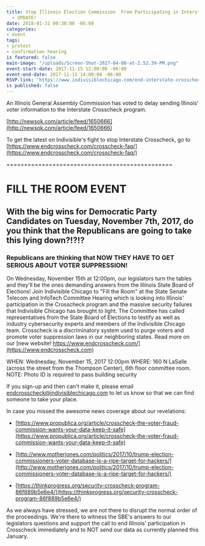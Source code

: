 ```yaml
---
title: Stop Illinois Election Commission  From Participating in Interstate Crosscheck
  - UPDATE!
date: 2018-01-31 00:30:00 -06:00
categories:
- event
tags:
- protest
- confirmation hearing
is featured: false
main-image: "/uploads/Screen-Shot-2017-04-08-at-2.52.39-PM.png"
event-start-date: 2017-11-15 12:00:00 -06:00
event-end-date: 2017-11-15 14:00:00 -06:00
RSVP-link: 'https://www.indivisiblechicago.com/end-interstate-crosscheck/ '
is published: false
---
```


An Illinois General Assembly Commission has voted to delay sending Illinois' voter information to the Interstate Crosscheck program. 

[http://newsok.com/article/feed/1650666](http://newsok.com/article/feed/1650666)

To get the latest on Indivisible's fight to stop Interstate Crosscheck, go to [https://www.endcrosscheck.com/crosscheck-faq/](https://www.endcrosscheck.com/crosscheck-faq/)


===============================================
# FILL THE ROOM EVENT

## With the big wins for Democratic Party Candidates on Tuesday, November 7th, 2017, do you think that the Republicans are going to take this lying down?!?!?

### Republicans are thinking that NOW THEY HAVE TO GET SERIOUS ABOUT VOTER SUPPRESSION!

On Wednesday, November 15th at 12:00pm, our legislators turn the tables and they'll be the ones demanding answers from the Illinois State Board of Elections! Join Indivisible Chicago to "Fill the Room" at the State Senate Telecom and InfoTech Committee Hearing which is looking into Illinois' participation in the Crosscheck program and the massive security failures that Indivisible Chicago has brought to light. The Committee has called representatives from the State Board of Elections to testify as well as industry cybersecurity experts and members of the Indivisible Chicago team.
Crosscheck is a discriminatory system used to purge voters and promote voter suppression laws in our neighboring states. Read more on our [new website! https://www.endcrosscheck.com/](https://www.endcrosscheck.com)

WHEN: Wednesday, November 15, 2017 12:00pm
WHERE: 160 N LaSalle (across the street from the Thompson Center), 6th floor committee room.
NOTE: Photo ID is required to pass building security

If you sign-up and then can't make it, please email endcrosscheck@indivisiblechicago.com to let us know so that we can find someone to take your place.

In case you missed the awesome news coverage about our revelations:

* [https://www.propublica.org/article/crosscheck-the-voter-fraud-commission-wants-your-data-keep-it-safe](https://www.propublica.org/article/crosscheck-the-voter-fraud-commission-wants-your-data-keep-it-safe)


* [http://www.motherjones.com/politics/2017/10/trump-election-commissioners-voter-database-is-a-ripe-target-for-hackers/](http://www.motherjones.com/politics/2017/10/trump-election-commissioners-voter-database-is-a-ripe-target-for-hackers/)


* [https://thinkprogress.org/security-crosscheck-program-86f889b5e6e4/](https://thinkprogress.org/security-crosscheck-program-86f889b5e6e4/)

As we always have stressed, we are not there to disrupt the normal order of the proceedings. We're there to witness the SBE's answers to our legislators questions and support the call to end Illinois' participation in Crosscheck immediately and to NOT send our data as currently planned this January.